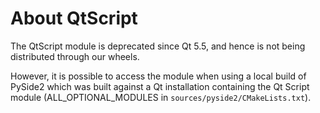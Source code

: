 # About QtScript

The QtScript module is deprecated since Qt 5.5,
and hence is not being distributed through our wheels.

However, it is possible to access the module
when using a local build of PySide2 which was built
against a Qt installation containing the Qt Script module
(ALL_OPTIONAL_MODULES in `sources/pyside2/CMakeLists.txt`).
